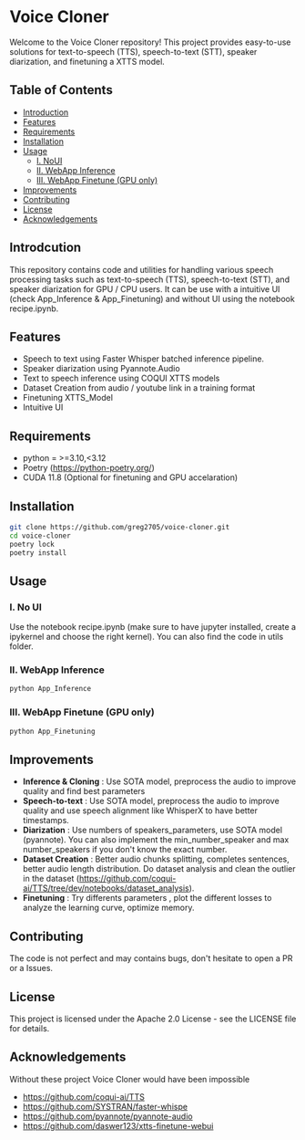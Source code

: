 # Voice Cloner

Welcome to the Voice Cloner repository! This project provides easy-to-use solutions for text-to-speech (TTS), speech-to-text (STT), speaker diarization, and finetuning a XTTS model.

## Table of Contents

- [Introduction](#introduction)
- [Features](#features)
- [Requirements](#requirements)
- [Installation](#installation)
- [Usage](#usage)
  - [I. NoUI](#i-no-ui)
  - [II. WebApp Inference](#ii-webapp-inference)
  - [III. WebApp Finetune (GPU only)](#iii-webapp-finetune)
- [Improvements](#Improvements)
- [Contributing](#contributing)
- [License](#license)
- [Acknowledgements](#acknowledgements)

## Introdcution
This repository contains code and utilities for handling various speech processing tasks such as text-to-speech (TTS), speech-to-text (STT), and speaker diarization for GPU / CPU users. It can be use with a intuitive UI (check App_Inference & App_Finetuning) and without UI using the notebook recipe.ipynb.
## Features
- Speech to text using Faster Whisper batched inference pipeline.
- Speaker diarization using Pyannote.Audio
- Text to speech inference using COQUI XTTS models
- Dataset Creation from audio / youtube link in a training format
- Finetuning XTTS_Model
- Intuitive UI
  
## Requirements
- python = >=3.10,<3.12
- Poetry (https://python-poetry.org/)
-  CUDA 11.8 (Optional for finetuning and GPU accelaration)
  
## Installation
```bash
git clone https://github.com/greg2705/voice-cloner.git
cd voice-cloner
poetry lock
poetry install
```
## Usage
### I. No UI
Use the notebook recipe.ipynb (make sure to have jupyter installed, create a ipykernel and choose the right kernel). You can also find the code in utils folder.
### II. WebApp Inference
```bash
python App_Inference
```
### III. WebApp Finetune (GPU only)
```bash
python App_Finetuning
```

## Improvements
- **Inference & Cloning** : Use SOTA model, preprocess the audio to improve quality and find best parameters
- **Speech-to-text** : Use SOTA model, preprocess the audio to improve quality and use speech alignment like WhisperX to have better timestamps.
- **Diarization** : Use numbers of speakers_parameters, use SOTA model (pyannote). You can also implement the min_number_speaker and max number_speakers if you don't know the exact number.
- **Dataset Creation** : Better audio chunks splitting, completes sentences, better audio length distribution. Do dataset analysis and clean the outlier in the dataset (https://github.com/coqui-ai/TTS/tree/dev/notebooks/dataset_analysis).
- **Finetuning** : Try differents parameters , plot the different losses to analyze the learning curve, optimize memory.
  
## Contributing
The code is not perfect and may contains bugs, don't hesitate to open a PR or a Issues.
## License
This project is licensed under the Apache 2.0 License - see the LICENSE file for details.
## Acknowledgements
Without these project Voice Cloner would have been impossible
- https://github.com/coqui-ai/TTS
- https://github.com/SYSTRAN/faster-whispe
- https://github.com/pyannote/pyannote-audio
- https://github.com/daswer123/xtts-finetune-webui
